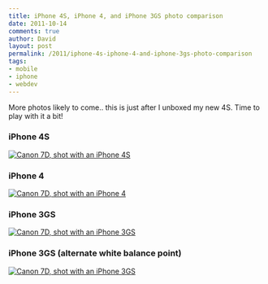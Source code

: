 ```yaml
---
title: iPhone 4S, iPhone 4, and iPhone 3GS photo comparison
date: 2011-10-14
comments: true
author: David
layout: post
permalink: /2011/iphone-4s-iphone-4-and-iphone-3gs-photo-comparison
tags:
- mobile
- iphone
- webdev
---
```


More photos likely to come.. this is just after I unboxed my new 4S. Time to play with it a bit!

### iPhone 4S

[<img src="http://davidbcalhoun.com/wp-content/uploads/2011/10/4S-1024x768.jpg" alt="Canon 7D, shot with an iPhone 4S" title="Canon 7D, shot with an iPhone 4S" class="aligncenter size-large wp-image-824" />][1]

### iPhone 4

[<img src="http://davidbcalhoun.com/wp-content/uploads/2011/10/4-1024x764.jpg" alt="Canon 7D, shot with an iPhone 4" title="Canon 7D, shot with an iPhone 4" class="aligncenter size-large wp-image-825" />][2]

### iPhone 3GS

[<img src="http://davidbcalhoun.com/wp-content/uploads/2011/10/3GS-1024x768.jpg" alt="Canon 7D, shot with an iPhone 3GS" title="Canon 7D, shot with an iPhone 3GS" class="aligncenter size-large wp-image-826" />][3]

### iPhone 3GS (alternate white balance point)

[<img src="http://davidbcalhoun.com/wp-content/uploads/2011/10/3GS-alt-1024x768.jpg" alt="Canon 7D, shot with an iPhone 3GS" title="Canon 7D, shot with an iPhone 3GS" class="aligncenter size-large wp-image-827" />][4]

 [1]: http://davidbcalhoun.com/wp-content/uploads/2011/10/4S.jpg
 [2]: http://davidbcalhoun.com/wp-content/uploads/2011/10/4.jpg
 [3]: http://davidbcalhoun.com/wp-content/uploads/2011/10/3GS.jpg
 [4]: http://davidbcalhoun.com/wp-content/uploads/2011/10/3GS-alt.jpg